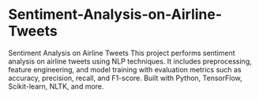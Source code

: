 # Sentiment-Analysis-on-Airline-Tweets
Sentiment Analysis on Airline Tweets This project performs sentiment analysis on airline tweets using NLP techniques. It includes preprocessing, feature engineering, and model training with evaluation metrics such as accuracy, precision, recall, and F1-score. Built with Python, TensorFlow, Scikit-learn, NLTK, and more.
